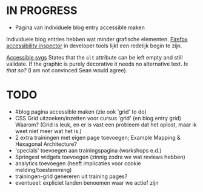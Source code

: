 # IN PROGRESS

- Pagina van individuele blog entry accessible maken

Individuele blog entries hebben wat minder grafische elementen. [Firefox accessibility inspector](https://developer.mozilla.org/en-US/docs/Web/Accessibility/Understanding_WCAG/Text_labels_and_names?utm_source=devtools&utm_medium=a11y-panel-checks-text-label#Content_with_images_must_be_labeled) in developer tools lijkt een redelijk begin te zijn.

[Accessible svgs](https://css-tricks.com/accessible-svgs/) States that the `alt` attribute can be left empty and still validate. If the graphic is purely decorative it needs no alternative text. *Is that so?* (I am not convinced Sean would agree).


# TODO

- #blog pagina accessible maken (zie ook 'grid' to do)
- CSS Grid uitzoeken/inzetten voor cursus 'grid' (en blog entry grid)
Waarom? (Grid is leuk, en er is vast een probleem dat het oplost, maar ik weet niet meer wat het is.)
- 2 extra trainingen met eigen page toevoegen; Example Mapping & Hexagonal Architecture?
- 'specials' toevoegen aan trainingspagina (workshops e.d.)
- Springest widgets toevoegen (zinnig zodra we wat reviews hebben)
- analytics toevoegen (heeft implicaties voor cookie melding/toestemming)
- trainingen-grid genereren uit training pages?
- eventueel: expliciet landen benoemen waar we actief zijn
